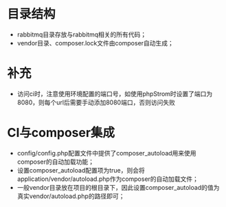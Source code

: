 # 目录结构
* rabbitmq目录存放与rabbitmq相关的所有代码；
* vendor目录、composer.lock文件由composer自动生成；


# 补充
* 访问ci时，注意使用环境配置的端口号，如使用phpStrom时设置了端口为8080，则每个url后需要手动添加8080端口，否则访问失败

# CI与composer集成
* config/config.php配置文件中提供了composer_autoload用来使用composer的自动加载功能；
* 设置composer_autoload配置项为true，则会将application/vendor/autoload.php作为composer的自动加载文件；
* 一般vendor目录放在项目的根目录下，因此设置composer_autoload的值为真实vendor/autoload.php的路径即可；